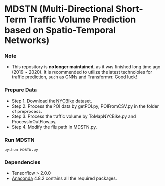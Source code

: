 # MDSTN (Multi-Directional Short-Term Traffic Volume Prediction based on Spatio-Temporal Networks)

### Note
* This repository is **no longer maintained**, as it was finished long time ago (2019 ~ 2020). It is recommended to utilize the latest technoloies for traffic prediction, such as GNNs and Transformer. Good luck!

### Prepare Data
* Step 1. Download the [NYCBike](https://data.cityofnewyork.us/) dataset.
* Step 2. Process the POI data by getPOI.py, POIFromCSV.py in the folder of preprocess.
* Step 3. Process the traffic volume by ToMapNYCBike.py and ProcessInOutFlow.py.
* Step 4. Modify the file path in MDSTN.py.

### Run MDSTN
    python MDSTN.py

### Dependencies
* Tensorflow > 2.0.0
* [Anaconda](https://www.anaconda.com/) 4.8.2 contains all the required packages.
